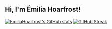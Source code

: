 ## Hi, I'm Émilia Hoarfrost!
[![EmiliaHoarfrost's GitHub stats](https://github-readme-stats.vercel.app/api?username=emiliahoarfrost)](https://github.com/emiliahoarfrost/github-readme-stats) [![GitHub Streak](https://streak-stats.demolab.com/?user=EmiliaHoarfrost&currStreakNum=2FD3EB&fire=pink&sideLabels=F00&date_format=[Y.]n.j)](https://git.io/streak-stats)
